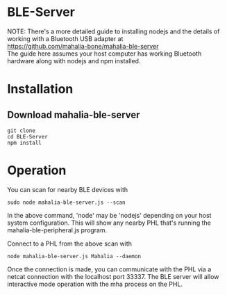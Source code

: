 # BLE-Server
 
NOTE: There's a more detailed guide to installing nodejs and the details of working with a Bluetooth USB adapter at  
https://github.com/mahalia-bone/mahalia-ble-server  
The guide here assumes your host computer has working Bluetooth hardware along with nodejs and npm installed.  

# Installation  
## Download mahalia-ble-server
```
git clone 
cd BLE-Server
npm install
```
# Operation
You can scan for nearby BLE devices with
```
sudo node mahalia-ble-server.js --scan
```
In the above command, 'node' may be 'nodejs' depending on your host system configuration.
This will show any nearby PHL that's running the mahalia-ble-peripheral.js program.

Connect to a PHL from the above scan with
```
node mahalia-ble-server.js Mahalia --daemon
```
Once the connection is made, you can communicate with the PHL via a netcat connection with the localhost port 33337. The BLE server will allow interactive mode operation with the mha process on the PHL.


